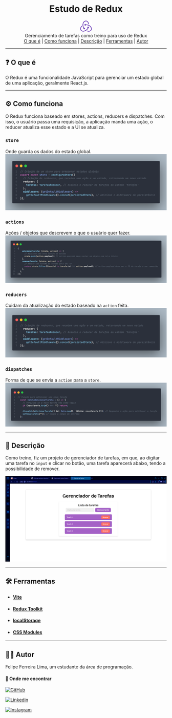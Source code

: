 <div align="center">
    <h1>Estudo de Redux</h1>
    <img src="/public/redux.svg" width="36">
</div>

<div align="center">
Gerenciamento de tarefas como treino para uso de Redux
</div>

<div align="center">
<a href="#-O-que-é">O que é</a> |
<a href="#-Como-funciona">Como funciona</a> |
<a href="#-Descrição">Descrição</a> |
<a href="#-Ferramentas">Ferramentas</a> |
<a href="#-Autor">Autor</a>
</div>

****

## ❓ O que é

O Redux é uma funcionalidade JavaScript para gerenciar um estado global de uma aplicação, geralmente React.js.

****

## ⚙️ Como funciona
O Redux funciona baseado em stores, actions, reducers e dispatches. Com isso, o usuário passa uma requisição, a aplicação manda uma ação, o reducer atualiza esse estado e a UI se atualiza.

### <code>store</code>
Onde guarda os dados do estado global.
![Store](./src/assets/store.png)

### <code>actions</code>
Ações / objetos que descrevem o que o usuário quer fazer.
![Store](./src/assets/actions.png)

### <code>reducers</code>
Cuidam da atualização do estado baseado na <code>action</code> feita.
![Store](./src/assets/reducers.png)

### <code>dispatches</code>
Forma de que se envia a <code>action</code> para a <code>store</code>.
![Store](./src/assets/dispatch.png)

****

## 📝 Descrição

Como treino, fiz um projeto de gerenciador de tarefas, em que, ao digitar uma tarefa no <code>input</code> e clicar no botão, uma tarefa aparecerá abaixo, tendo a possibilidade de remover.

![IIII](./src/assets/project-screenshot.png)

****

## 🛠️ Ferramentas 

* #### [Vite](https://vite.dev/guide)
* #### [Redux Toolkit](https://redux-toolkit.js.org)
* #### [localStorage](https://www.w3schools.com/jsref/prop_win_localstorage.asp)
* #### [CSS Modules](https://github.com/css-modules/css-modules)

****

## 👨‍💻 Autor 
 
Felipe Ferreira Lima, um estudante da área de programação.

#### 📱 Onde me encontrar 


[![GitHub](https://img.shields.io/badge/felipeFerreiraffl-%23121011.svg?style=for-the-badge&logo=github&logoColor=white)](https://github.com/felipeFerreiraffl)

[![Linkedin](https://img.shields.io/badge/Felipe_Ferreira-0077B5?style=for-the-badge&logo=linkedin&logoColor=white)](https://www.linkedin.com/in/felipe-ferreira-959bb8271)

[![Instagram](https://img.shields.io/badge/felipe__ffl7-E4405F?style=for-the-badge&logo=instagram&logoColor=white)](https://www.instagram.com/felipe_ffl7)
